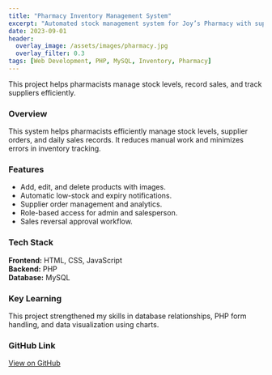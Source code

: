 ```yaml
---
title: "Pharmacy Inventory Management System"
excerpt: "Automated stock management system for Joy’s Pharmacy with supplier orders, sales analytics, and expiry alerts."
date: 2023-09-01
header:
  overlay_image: /assets/images/pharmacy.jpg
  overlay_filter: 0.3
tags: [Web Development, PHP, MySQL, Inventory, Pharmacy]
---
```


This project helps pharmacists manage stock levels, record sales, and track suppliers efficiently.
### Overview
This system helps pharmacists efficiently manage stock levels, supplier orders, and daily sales records. It reduces manual work and minimizes errors in inventory tracking.

### Features
- Add, edit, and delete products with images.
- Automatic low-stock and expiry notifications.
- Supplier order management and analytics.
- Role-based access for admin and salesperson.
- Sales reversal approval workflow.

### Tech Stack
**Frontend:** HTML, CSS, JavaScript  
**Backend:** PHP  
**Database:** MySQL  

### Key Learning
This project strengthened my skills in database relationships, PHP form handling, and data visualization using charts.

### GitHub Link
[View on GitHub](https://github.com/valentinehi/pharmacy-system)

